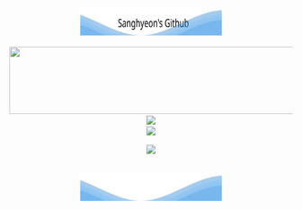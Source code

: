 <div align="center">
    <img src="background.svg" width="50%" height="50" alt="css-in-readme">
</div>


<br/>
<a href="https://github.com/devxb/gitanimals">
  <img src="https://render.gitanimals.org/farms/4anghyeon" width="1000" height="120"/>
</a>

<div align="center">
    <div>
        <img src="https://github-readme-stats.vercel.app/api/top-langs?username=4anghyeon&exclude_repo=sanghyeon-digital-garden&layout=donut" /> 
    </div>
    <div>
        <img src="https://github-readme-stats.vercel.app/api?username=4anghyeon&show_icons=true&theme=default&locale" />
    </div>

<p>
  <a href="https://hits.seeyoufarm.com"><img src="https://hits.seeyoufarm.com/api/count/incr/badge.svg?url=https%3A%2F%2Fgithub.com%2F4anghyeon&count_bg=%234dabf7&title_bg=%23228be6&icon=github.svg&icon_color=%23E7E7E7&title=hits&edge_flat=false"/></a>
</p>
<br/>
    <img src="footer.svg" width="50%" height="50" alt="css-in-readme">
</div>
